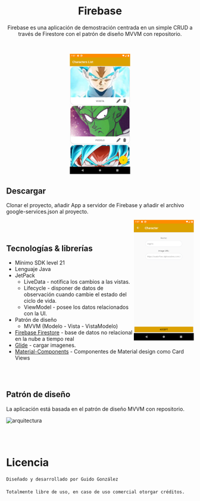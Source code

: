 <h1 align="center">Firebase</h1>

<p align="center">  
Firebase es una aplicación de demostración centrada en un simple CRUD a través de Firestore con el patrón de diseño MVVM con repositorio.
</p>
</br>

<p align="center">
<img src="/imagenes/imagen1.png" width="32%"/>
</p>



## Descargar

Clonar el proyecto, añadir App a servidor de Firebase y añadir el archivo google-services.json al proyecto.

<img src="/imagenes/imagen2.png" align="right" width="32%"/>

</br></br>

## Tecnologías & librerías

- Mínimo SDK level 21
- Lenguaje Java
- JetPack
  - LiveData - notifica los cambios a las vistas.
  - Lifecycle - disponer de datos de observación cuando cambie el estado del ciclo de vida.
  - ViewModel - posee los datos relacionados con la UI.
- Patrón de diseño
  - MVVM (Modelo - Vista - VistaModelo)
- [Firebase Firestore](https://firebase.google.com/docs/firestore) - base de datos no relacional en la nube a tiempo real
- [Glide](https://github.com/bumptech/glide) - cargar imagenes.
- [Material-Components](https://github.com/material-components/material-components-android) - Componentes de Material design como Card Views

</br></br>

## Patrón de diseño

La aplicación está basada en el patrón de diseño MVVM con repositorio.

![arquitectura](https://betabeers.com/uploads/blog/20190307_imagen_2.png)

</br></br>

# Licencia
```xml
Diseñado y desarrollado por Guido González

Totalmente libre de uso, en caso de uso comercial otorgar créditos.
```
